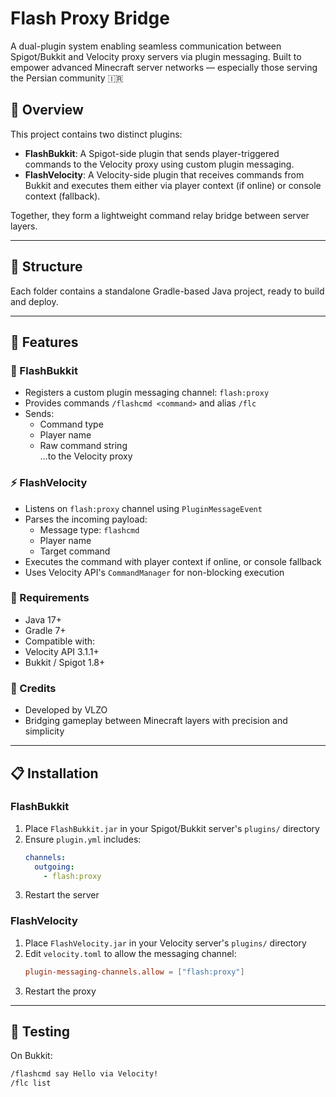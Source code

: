 # Flash Proxy Bridge

A dual-plugin system enabling seamless communication between Spigot/Bukkit and Velocity proxy servers via plugin messaging. Built to empower advanced Minecraft server networks — especially those serving the Persian community 🇮🇷

## 🔌 Overview

This project contains two distinct plugins:

- **FlashBukkit**: A Spigot-side plugin that sends player-triggered commands to the Velocity proxy using custom plugin messaging.
- **FlashVelocity**: A Velocity-side plugin that receives commands from Bukkit and executes them either via player context (if online) or console context (fallback).

Together, they form a lightweight command relay bridge between server layers.

---

## 📁 Structure

Each folder contains a standalone Gradle-based Java project, ready to build and deploy.

---

## 🚀 Features

### 🧠 FlashBukkit
- Registers a custom plugin messaging channel: `flash:proxy`
- Provides commands `/flashcmd <command>` and alias `/flc`
- Sends:
  - Command type
  - Player name
  - Raw command string  
  …to the Velocity proxy

### ⚡ FlashVelocity
- Listens on `flash:proxy` channel using `PluginMessageEvent`
- Parses the incoming payload:
  - Message type: `flashcmd`
  - Player name
  - Target command
- Executes the command with player context if online, or console fallback
- Uses Velocity API's `CommandManager` for non-blocking execution

### 🔧 Requirements
- Java 17+
- Gradle 7+
- Compatible with:
- Velocity API 3.1.1+
- Bukkit / Spigot 1.8+

### 🙌 Credits
- Developed by VLZO
- Bridging gameplay between Minecraft layers with precision and simplicity

---

## 📋 Installation

### FlashBukkit
1. Place `FlashBukkit.jar` in your Spigot/Bukkit server's `plugins/` directory
2. Ensure `plugin.yml` includes:
    ```yaml
    channels:
      outgoing:
        - flash:proxy
    ```
3. Restart the server

### FlashVelocity
1. Place `FlashVelocity.jar` in your Velocity server's `plugins/` directory
2. Edit `velocity.toml` to allow the messaging channel:
    ```toml
    plugin-messaging-channels.allow = ["flash:proxy"]
    ```
3. Restart the proxy

---

## 🧪 Testing

On Bukkit:

```bash
/flashcmd say Hello via Velocity!
/flc list
